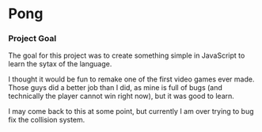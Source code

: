 # Pong

### Project Goal

The goal for this project was to create something simple in JavaScript to learn the sytax of the language.

I thought it would be fun to remake one of the first video games ever made. Those guys did a better job than I did, as mine is full of bugs (and technically the player cannot win right now), but it was good to learn. 

I may come back to this at some point, but currently I am over trying to bug fix the collision system.
